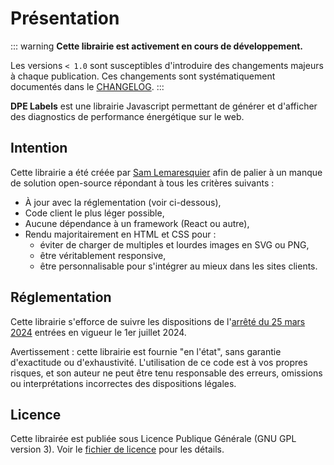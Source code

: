 # Présentation

::: warning
**Cette librairie est activement en cours de développement.**

Les versions `< 1.0` sont susceptibles
d'introduire des changements majeurs à chaque publication. Ces changements sont systématiquement
documentés dans le [CHANGELOG](https://github.com/twekz/dpe-labels/blob/main/CHANGELOG.md).
:::

**DPE Labels** est une librairie Javascript permettant de générer et d'afficher des
diagnostics de performance énergétique sur le web.


<HtmlExampleBlock>
  <div data-dpe></div>
</HtmlExampleBlock>

<script setup>
  import { onMounted } from 'vue';
  import { dpeLabels} from '../lib';

  onMounted(() => {
    dpeLabels();
  });
</script>

## Intention

Cette librairie a été créée par [Sam Lemaresquier](https://samlem.com) afin de palier à un
manque de solution open-source répondant à tous les critères suivants&nbsp;:

- À jour avec la réglementation (voir ci-dessous),
- Code client le plus léger possible,
- Aucune dépendance à un framework (React ou autre),
- Rendu majoritairement en HTML et CSS pour :
  - éviter de charger de multiples et lourdes images en SVG ou PNG,
  - être véritablement responsive,
  - être personnalisable pour s'intégrer au mieux dans les sites clients.

## Réglementation

Cette librairie s'efforce de suivre les dispositions de l'[arrêté du 25 mars 2024](https://www.legifrance.gouv.fr/jorf/id/JORFTEXT000049446315)
entrées en vigueur le 1er juillet 2024.

Avertissement : cette librairie est fournie "en l'état", sans garantie d'exactitude ou
d'exhaustivité. L'utilisation de ce code est à vos propres risques, et son auteur ne peut être tenu
responsable des erreurs, omissions ou interprétations incorrectes des dispositions légales.

## Licence

Cette librairée est publiée sous Licence Publique Générale (GNU GPL version 3). Voir le [fichier de licence](https://github.com/twekz/dpe-labels/blob/main/LICENSE) pour les détails.
